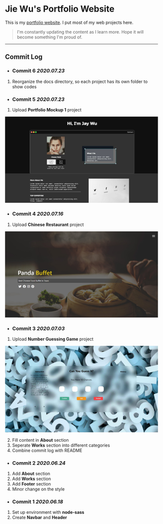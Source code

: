 # Jie Wu's Portfolio Website

This is my [portfolio website](https://fairjay8788.github.io). I put most of my web projects here.

> I'm constantly updating the content as I learn more. Hope it will become something I'm proud of.

---

## Commit Log

- ### Commit 6 _2020.07.23_

1. Reorganize the docs directory, so each project has its own folder to show codes

- ### Commit 5 _2020.07.23_

1. Upload **Portfolio Mockup 1** project

![Screen Shot](./img/ssportfolioMU1.jpg)

- ### Commit 4 _2020.07.16_

1. Upload **Chinese Restaurant** project

![Screen Shot](./img/sschinesefood.jpg)

- ### Commit 3 _2020.07.03_

1. Upload **Number Guessing Game** project

![Screen Shot](./img/ssnumbergame.jpg)

2. Fill content in **About** section
3. Seperate **Works** section into different categories
4. Combine commit log with README

- ### Commit 2 _2020.06.24_

1. Add **About** section
2. Add **Works** section
3. Add **Footer** section
4. Minor change on the style

- ### Commit 1 _2020.06.18_

1. Set up environment with **node-sass**
2. Create **Navbar** and **Header**
